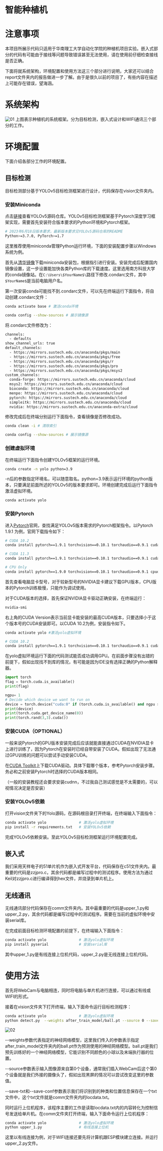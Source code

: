 # 智能种植机
# 注意事项
本项目所展示代码只适用于华南理工大学自动化学院的种植机项目实验。嵌入式部分的代码有可能由于接线等问题导致错误甚至无法使用，请在使用前仔细检查接线是否正确。

下面将就系统架构，环境配置和使用方法这三个部分进行说明，大家还可以结合report文件夹内的报告做进一步了解。由于是很久以前的项目了，有些内容在描述上可能存在错误，望海涵。

# 系统架构
![01](./figure/01.png)
上图表示种植机的系统框架。分为目标检测，嵌入式设计和WIFI通讯三个部分的工作。

# 环境配置
下面介绍各部分工作的环境配置。

## 目标检测
目标检测部分基于YOLOv5目标检测框架进行设计，代码保存在vision文件夹内。
### 安装Miniconda

点击[链接](https://github.com/ultralytics/yolov5)查看YOLOv5源码仓库。YOLOv5目标检测框架基于Pytorch深度学习框架实现，需要首先安装符合版本要求的Python环境和Pytorch框架。

```bash
# 2023年6月18日版本要求，最新版本要求见YOLOv5源码仓库的README
Python>=3.7.0, PyTorch>=1.7
```
这里推荐使用miniconda管理Python运行环境，下面的安装配置步骤以Windows系统为例。

首先从[清华镜像](https://mirrors.tuna.tsinghua.edu.cn/anaconda/miniconda/)下载miniconda安装包，根据指引进行安装。安装完成后配置国内镜像设置，这一步设置能加快各类Python库的下载速度。这里选用南方科技大学的conda镜像站。在`C:\Users\$YourName$\`路径下修改.condarc文件，其中`$YourName$`是当前电脑用户名。

第一次安装conda可能找不到.condarc文件，可以先在终端运行下面指令，将自动创建.condarc文件：
```bash
conda activate base # 激活conda环境

conda config --show-sources # 展示镜像源
```


将.condarc文件修改为：
```bash
channels:
  - defaults
show_channel_urls: true
default_channels:
  - https://mirrors.sustech.edu.cn/anaconda/pkgs/main
  - https://mirrors.sustech.edu.cn/anaconda/pkgs/free
  - https://mirrors.sustech.edu.cn/anaconda/pkgs/r
  - https://mirrors.sustech.edu.cn/anaconda/pkgs/pro
  - https://mirrors.sustech.edu.cn/anaconda/pkgs/msys2
custom_channels:
  conda-forge: https://mirrors.sustech.edu.cn/anaconda/cloud
  msys2: https://mirrors.sustech.edu.cn/anaconda/cloud
  bioconda: https://mirrors.sustech.edu.cn/anaconda/cloud
  menpo: https://mirrors.sustech.edu.cn/anaconda/cloud
  pytorch: https://mirrors.sustech.edu.cn/anaconda/cloud
  simpleitk: https://mirrors.sustech.edu.cn/anaconda/cloud
  nvidia: https://mirrors.sustech.edu.cn/anaconda-extra/cloud
```

修改完成后在终端分别运行下面指令，查看镜像是否修改成功。
```bash
conda clean -i # 清除索引

conda config --show-sources # 展示镜像源
```

### 创建虚拟环境
在终端运行下面指令创建YOLOv5框架的运行环境。
```bash
conda create -n yolo python=3.9
```

-n后的参数指定环境名，可以随意取名。python=3.9表示运行环境的python版本，只要满足前面所述的YOLOv5的版本要求即可。环境创建完成后运行下面指令激活虚拟环境。
```bash
conda activate yolo
```

### 安装Pytorch
进入[Pytorch](https://pytorch.org/get-started/previous-versions/)官网，查找满足YOLOv5版本需求的Pytorch框架指令。以Pytorch 1.9.1 为例，官网下载指令如下：
```bash
# CUDA 10.2
conda install pytorch==1.9.1 torchvision==0.10.1 torchaudio==0.9.1 cudatoolkit=10.2 -c pytorch

# CUDA 11.3
conda install pytorch==1.9.1 torchvision==0.10.1 torchaudio==0.9.1 cudatoolkit=11.3 -c pytorch -c conda-forge

# CPU Only
conda install pytorch==1.9.0 torchvision==0.10.1 torchaudio==0.9.1 cpuonly -c pytorch
```

首先查看电脑显卡型号，对于较新型号的NVIDIA显卡建议下载GPU版本，CPU版本的Pytorch训练极慢，只能作为调试使用。

对于CUDA版本的选择，首先保证NVIDIA显卡驱动正确安装，在终端运行：
```bash
nvidia-smi
```
右上角的CUDA Version表示当前显卡能安装的最高CUDA版本，只要选择小于这个版本号的CUDA安装即可。以CUDA 10.2为例，安装指令如下。
```bash
conda activate yolo #激活yolo虚拟环境

# CUDA 10.2
conda install pytorch==1.9.1 torchvision==0.10.1 torchaudio==0.9.1 cudatoolkit=10.2 -c pytorch
```

在yolo虚拟环境运行下面的代码测试能否成功调用GPU。在前面步骤没有出错的前提下，假如出现找不到库的情况，有可能是因为IDE没有选择正确的Python解释器。

```python
import torch
flag = torch.cuda.is_available()
print(flag)

ngpu= 1
# Decide which device we want to run on
device = torch.device("cuda:0" if (torch.cuda.is_available() and ngpu > 0) else "cpu")
print(device)
print(torch.cuda.get_device_name(0))
print(torch.rand(3,3).cuda()) 
```

### 安装CUDA（OPTIONAL）
一般来说Pytorch的GPU版本安装完成后应该就能直接通过CUDA在NVIDIA显卡上进行训练了，因为Pytorch在安装时已经自带安装了CUDA。假如出现了无法通过GPU训练的问题可以尝试手动安装CUDA。

在[CUDA Toolkit](https://developer.nvidia.com/cuda-toolkit-archive)上下载CUDA驱动。具体下载哪个版本，参考Pytorch安装步骤。务必和之前安装Pytorch时选择的CUDA版本相同。

（一般的安装教程还会要求安装cudnn，不过我自己测试感觉是不太需要的，可以视情况决定是否安装）

### 安装YOLOv5依赖
打开vision文件夹下的Yolo源码，在源码根目录打开终端，在终端输入下面指令：
```bash
conda activate yolo               # 激活yolo虚拟环境
pip install -r requirements.txt   # 安装YOLOv5依赖
```

完成YOLOv5依赖安装。至此YOLOv5目标检测框架运行环境配置完成。

## 嵌入式
我们采用天祥电子的51单片机作为嵌入式开发平台，代码保存在c51文件夹内。最重要的代码是zzjpro.c，其余代码都是编写过程中的测试程序。使用方法为通过Keil对zzjpro.c进行编译得到hex文件，并烧录到单片机上。

## 无线通讯
无线通讯部分代码保存在comm文件夹内。其中最重要的代码是upper_1.py和upper_2.py，其余代码都是编写过程中的测试程序。需要在当前的虚拟环境中安装serial库。

在完成前面目标检测环境配置的前提下，在终端输入下面指令：
```bash
conda activate yolo               # 激活yolo虚拟环境
pip install pyserial              # 安装serial库
```
其中upper_1.py是有线连接上位机代码，upper_2.py是无线连接上位机代码。

# 使用方法
首先将WebCam与电脑相连，同时将电脑与单片机进行连接，可以通过有线或WIFI的形式。

接着在vision文件夹下打开终端，输入下面命令运行目标检测程序：
```bash
conda activate yolo               # 激活yolo虚拟环境
python detect.py  --weights after_train_model/ball.pt --source 0 --save-txt --save-conf
```

![02](./figure/02.jpg)

--weights参数代表指定的神经网络模型，这里我们传入的参数表示指定after_train_model文件夹内的ball.pt作为预测使用的神经网络模型。ball.pt是我们预先训练好的一个神经网络模型，它能识别不同颜色的小球以及末端执行器的位置。

--source参数表示输入图像源来自第0个设备，通常我们插入WebCam后这个第0个设备就是我们外接的摄像头了，假如出现黑屏的情况可以尝试改变这里的参数值。

--save-txt和--save-conf参数表示我们将识别到的种类和位置信息保存在一个txt文件中，这个txt文件就是comm文件夹内的locdata.txt。

同时运行上位机程序，该程序主要的工作是读取locdata.txt内的内容转化为控制信号发送给单片机。在comm文件夹打开终端，输入下面命令运行上位机程序：
```bash
conda activate yolo               # 激活yolo虚拟环境
python upper_1.py                 # 有线连接上位机
```

这里以有线连接为例，对于WIFI连接还要先将计算机跟ESP模块建立连接。并运行upper_2.py文件。





